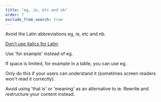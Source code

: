 ```yaml
---
title: "eg, ie, etc and nb"
order: 7
exclude_from_search: true
---
```


Avoid the Latin abbreviations eg, ie, etc and nb.

[Don't use italics for Latin](/formatting/#italics).

Use 'for example' instead of eg.

If space is limited, for example in a table, you can use eg.

Only do this if your users can understand it (sometimes screen readers won't read it correctly).

Avoid using 'that is' or 'meaning' as an alternative to ie. Rewrite and restructure your content instead.
